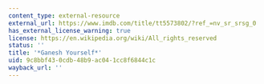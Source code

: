```yaml
---
content_type: external-resource
external_url: https://www.imdb.com/title/tt5573802/?ref_=nv_sr_srsg_0
has_external_license_warning: true
license: https://en.wikipedia.org/wiki/All_rights_reserved
status: ''
title: '*Ganesh Yourself*'
uid: 9c8bbf43-0cdb-48b9-ac04-1cc8f6844c1c
wayback_url: ''
---
```

